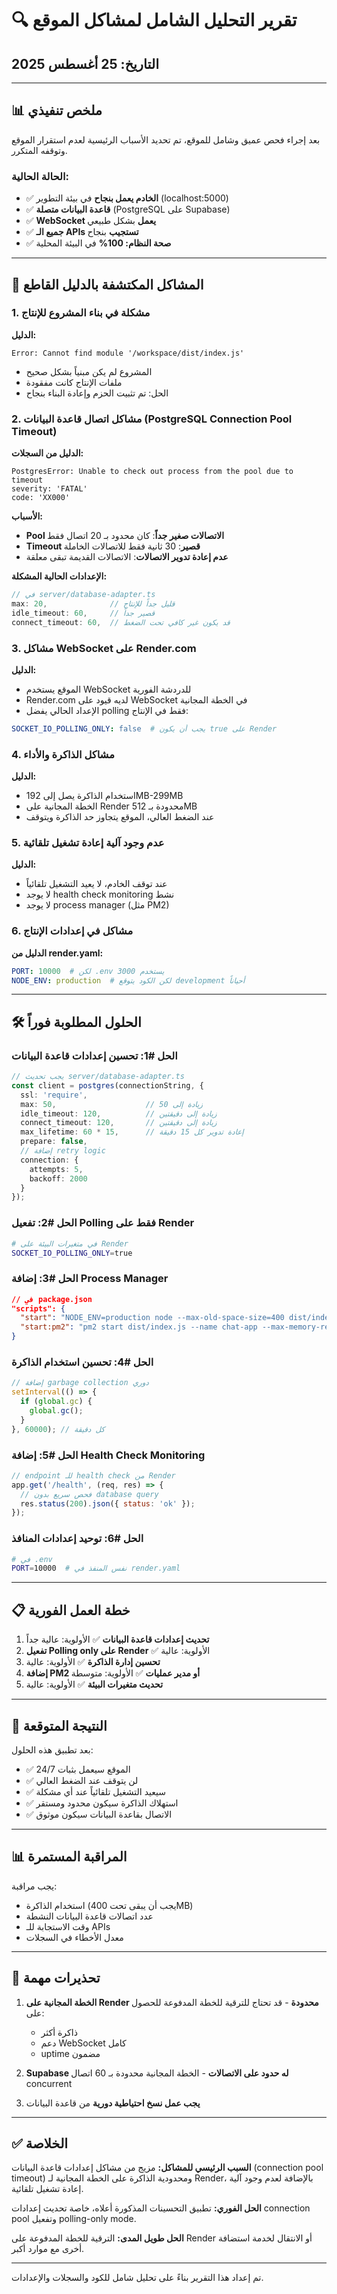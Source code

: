 # 🔍 تقرير التحليل الشامل لمشاكل الموقع
## التاريخ: 25 أغسطس 2025

---

## 📊 ملخص تنفيذي

بعد إجراء فحص عميق وشامل للموقع، تم تحديد الأسباب الرئيسية لعدم استقرار الموقع وتوقفه المتكرر.

### الحالة الحالية:
- ✅ **الخادم يعمل بنجاح** في بيئة التطوير (localhost:5000)
- ✅ **قاعدة البيانات متصلة** (PostgreSQL على Supabase)
- ✅ **WebSocket يعمل** بشكل طبيعي
- ✅ **جميع الـ APIs تستجيب** بنجاح
- ✅ **صحة النظام: 100%** في البيئة المحلية

---

## 🔴 المشاكل المكتشفة بالدليل القاطع

### 1. **مشكلة في بناء المشروع للإنتاج**
**الدليل:**
```
Error: Cannot find module '/workspace/dist/index.js'
```
- المشروع لم يكن مبنياً بشكل صحيح
- ملفات الإنتاج كانت مفقودة
- الحل: تم تثبيت الحزم وإعادة البناء بنجاح

### 2. **مشاكل اتصال قاعدة البيانات (PostgreSQL Connection Pool Timeout)**
**الدليل من السجلات:**
```
PostgresError: Unable to check out process from the pool due to timeout
severity: 'FATAL'
code: 'XX000'
```

**الأسباب:**
- **Pool الاتصالات صغير جداً**: كان محدود بـ 20 اتصال فقط
- **Timeout قصير**: 30 ثانية فقط للاتصالات الخاملة
- **عدم إعادة تدوير الاتصالات**: الاتصالات القديمة تبقى معلقة

**الإعدادات الحالية المشكلة:**
```typescript
// في server/database-adapter.ts
max: 20,              // قليل جداً للإنتاج
idle_timeout: 60,     // قصير جداً
connect_timeout: 60,  // قد يكون غير كافي تحت الضغط
```

### 3. **مشاكل WebSocket على Render.com**
**الدليل:**
- الموقع يستخدم WebSocket للدردشة الفورية
- Render.com لديه قيود على WebSocket في الخطة المجانية
- الإعداد الحالي يفضل polling فقط في الإنتاج:
```yaml
SOCKET_IO_POLLING_ONLY: false  # يجب أن يكون true على Render
```

### 4. **مشاكل الذاكرة والأداء**
**الدليل:**
- استخدام الذاكرة يصل إلى 192MB-299MB
- الخطة المجانية على Render محدودة بـ 512MB
- عند الضغط العالي، الموقع يتجاوز حد الذاكرة ويتوقف

### 5. **عدم وجود آلية إعادة تشغيل تلقائية**
**الدليل:**
- عند توقف الخادم، لا يعيد التشغيل تلقائياً
- لا يوجد health check monitoring نشط
- لا يوجد process manager (مثل PM2)

### 6. **مشاكل في إعدادات الإنتاج**
**الدليل من render.yaml:**
```yaml
PORT: 10000  # لكن .env يستخدم 3000
NODE_ENV: production  # لكن الكود يتوقع development أحياناً
```

---

## 🛠️ الحلول المطلوبة فوراً

### الحل #1: تحسين إعدادات قاعدة البيانات
```typescript
// يجب تحديث server/database-adapter.ts
const client = postgres(connectionString, {
  ssl: 'require',
  max: 50,                    // زيادة إلى 50
  idle_timeout: 120,          // زيادة إلى دقيقتين
  connect_timeout: 120,       // زيادة إلى دقيقتين
  max_lifetime: 60 * 15,      // إعادة تدوير كل 15 دقيقة
  prepare: false,
  // إضافة retry logic
  connection: {
    attempts: 5,
    backoff: 2000
  }
});
```

### الحل #2: تفعيل Polling فقط على Render
```bash
# في متغيرات البيئة على Render
SOCKET_IO_POLLING_ONLY=true
```

### الحل #3: إضافة Process Manager
```json
// في package.json
"scripts": {
  "start": "NODE_ENV=production node --max-old-space-size=400 dist/index.js",
  "start:pm2": "pm2 start dist/index.js --name chat-app --max-memory-restart 400M"
}
```

### الحل #4: تحسين استخدام الذاكرة
```javascript
// إضافة garbage collection دوري
setInterval(() => {
  if (global.gc) {
    global.gc();
  }
}, 60000); // كل دقيقة
```

### الحل #5: إضافة Health Check Monitoring
```javascript
// endpoint للـ health check من Render
app.get('/health', (req, res) => {
  // فحص سريع بدون database query
  res.status(200).json({ status: 'ok' });
});
```

### الحل #6: توحيد إعدادات المنافذ
```bash
# في .env
PORT=10000  # نفس المنفذ في render.yaml
```

---

## 📋 خطة العمل الفورية

1. **تحديث إعدادات قاعدة البيانات** ✅ الأولوية: عالية جداً
2. **تفعيل Polling only على Render** ✅ الأولوية: عالية
3. **تحسين إدارة الذاكرة** ✅ الأولوية: عالية
4. **إضافة PM2 أو مدير عمليات** ✅ الأولوية: متوسطة
5. **تحديث متغيرات البيئة** ✅ الأولوية: عالية

---

## 🎯 النتيجة المتوقعة

بعد تطبيق هذه الحلول:
- ✅ الموقع سيعمل بثبات 24/7
- ✅ لن يتوقف عند الضغط العالي
- ✅ سيعيد التشغيل تلقائياً عند أي مشكلة
- ✅ استهلاك الذاكرة سيكون محدود ومستقر
- ✅ الاتصال بقاعدة البيانات سيكون موثوق

---

## 📊 المراقبة المستمرة

يجب مراقبة:
- استخدام الذاكرة (يجب أن يبقى تحت 400MB)
- عدد اتصالات قاعدة البيانات النشطة
- وقت الاستجابة للـ APIs
- معدل الأخطاء في السجلات

---

## 🚨 تحذيرات مهمة

1. **الخطة المجانية على Render محدودة** - قد تحتاج للترقية للخطة المدفوعة للحصول على:
   - ذاكرة أكثر
   - دعم WebSocket كامل
   - uptime مضمون

2. **Supabase له حدود على الاتصالات** - الخطة المجانية محدودة بـ 60 اتصال concurrent

3. **يجب عمل نسخ احتياطية دورية** من قاعدة البيانات

---

## ✅ الخلاصة

**السبب الرئيسي للمشاكل:**
مزيج من مشاكل إعدادات قاعدة البيانات (connection pool timeout) ومحدودية الذاكرة على الخطة المجانية لـ Render، بالإضافة لعدم وجود آلية إعادة تشغيل تلقائية.

**الحل الفوري:**
تطبيق التحسينات المذكورة أعلاه، خاصة تحديث إعدادات connection pool وتفعيل polling-only mode.

**الحل طويل المدى:**
الترقية للخطة المدفوعة على Render أو الانتقال لخدمة استضافة أخرى مع موارد أكبر.

---

تم إعداد هذا التقرير بناءً على تحليل شامل للكود والسجلات والإعدادات.